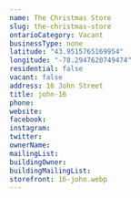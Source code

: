 ```yaml
---
name: The Christmas Store
slug: the-christmas-store
ontarioCategory: Vacant
businessType: none
latitude: "43.9515765169954"
longitude: "-78.2947620749474"
residential: false
vacant: false
address: 16 John Street
title: john-16
phone:
website:
facebook:
instagram:
twitter:
ownerName:
mailingList:
buildingOwner:
buildingMailingList:
storefront: 16-john.webp
---
```


